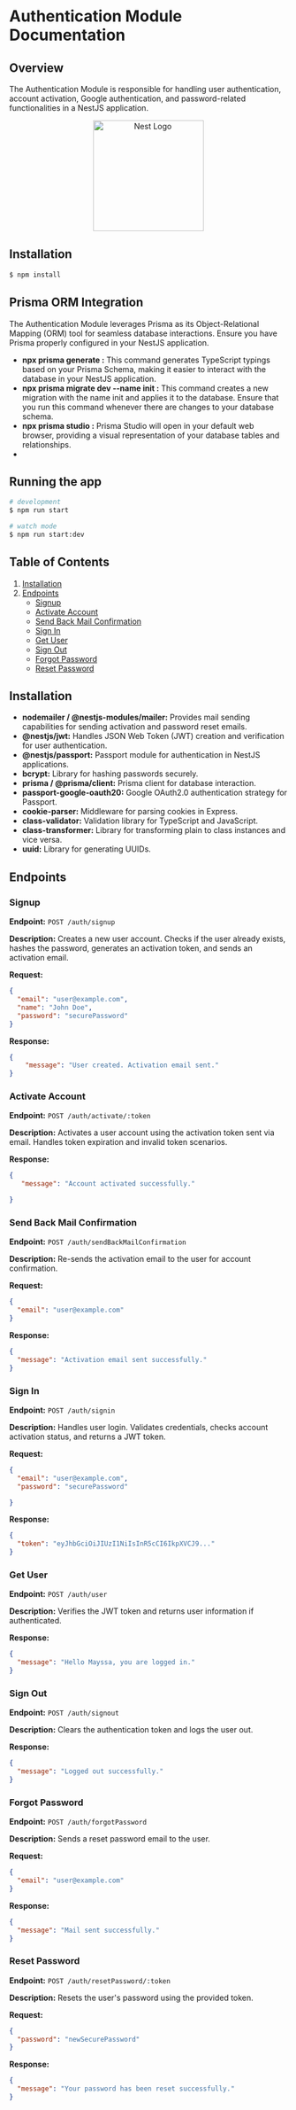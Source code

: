 # Authentication Module Documentation

## Overview

The Authentication Module is responsible for handling user authentication, account activation, Google authentication, and password-related functionalities in a NestJS application.
<p align="center">
  <a href="http://nestjs.com/" target="blank"><img src="https://nestjs.com/img/logo-small.svg" width="200" alt="Nest Logo" /></a>
</p>

## Installation

```bash
$ npm install
```
## Prisma ORM Integration

The Authentication Module leverages Prisma as its Object-Relational Mapping (ORM) tool for seamless database interactions. Ensure you have Prisma properly configured in your NestJS application. 
- **npx prisma generate :** This command generates TypeScript typings based on your Prisma Schema, making it easier to interact with the database in your NestJS application.
- **npx prisma migrate dev --name init :** This command creates a new migration with the name init and applies it to the database. Ensure that you run this command whenever there are changes to your database schema.
- **npx prisma studio :** Prisma Studio will open in your default web browser, providing a visual representation of your database tables and relationships.
- 
## Running the app

```bash
# development
$ npm run start

# watch mode
$ npm run start:dev
```

## Table of Contents

1. [Installation](#installation)
2. [Endpoints](#endpoints)
   - [Signup](#signup)
   - [Activate Account](#activate-account)
   - [Send Back Mail Confirmation](#send-back-mail-confirmation)
   - [Sign In](#sign-in)
   - [Get User](#get-user)
   - [Sign Out](#sign-out)
   - [Forgot Password](#forgot-password)
   - [Reset Password](#reset-password)

## Installation
- **nodemailer / @nestjs-modules/mailer:** Provides mail sending capabilities for sending activation and password reset emails.
- **@nestjs/jwt:** Handles JSON Web Token (JWT) creation and verification for user authentication.
- **@nestjs/passport:** Passport module for authentication in NestJS applications.
- **bcrypt:** Library for hashing passwords securely.
- **prisma / @prisma/client:** Prisma client for database interaction.
- **passport-google-oauth20:** Google OAuth2.0 authentication strategy for Passport.
- **cookie-parser:** Middleware for parsing cookies in Express.
- **class-validator:** Validation library for TypeScript and JavaScript.
- **class-transformer:** Library for transforming plain to class instances and vice versa.
- **uuid:** Library for generating UUIDs.



## Endpoints

### Signup

**Endpoint:** `POST /auth/signup`

**Description:**
Creates a new user account. Checks if the user already exists, hashes the password, generates an activation token, and sends an activation email.

**Request:**
```json
{
  "email": "user@example.com",
  "name": "John Doe",
  "password": "securePassword"
}
``` 

**Response:**
```json
{
    "message": "User created. Activation email sent."
}
```

### Activate Account

**Endpoint:** `POST /auth/activate/:token`

**Description:**
Activates a user account using the activation token sent via email. Handles token expiration and invalid token scenarios.

**Response:**
```json
{
   "message": "Account activated successfully."

}
```
### Send Back Mail Confirmation

**Endpoint:** `POST /auth/sendBackMailConfirmation`

**Description:**
Re-sends the activation email to the user for account confirmation.

**Request:**
```json
{
  "email": "user@example.com"
}
```

**Response:**
```json
{
  "message": "Activation email sent successfully."
}
```

### Sign In

**Endpoint:** `POST /auth/signin`

**Description:**
Handles user login. Validates credentials, checks account activation status, and returns a JWT token.

**Request:**
```json
{
  "email": "user@example.com",
  "password": "securePassword"

}
```
**Response:**
```json
{
  "token": "eyJhbGciOiJIUzI1NiIsInR5cCI6IkpXVCJ9..."
}
```
### Get User

**Endpoint:** `POST /auth/user`

**Description:**
Verifies the JWT token and returns user information if authenticated.

**Response:**
```json
{
  "message": "Hello Mayssa, you are logged in."
}
```
### Sign Out

**Endpoint:** `POST /auth/signout`

**Description:**
Clears the authentication token and logs the user out.


**Response:**
```json
{
  "message": "Logged out successfully."
}
```

### Forgot Password

**Endpoint:** `POST /auth/forgotPassword`

**Description:**
Sends a reset password email to the user.

**Request:**
```json
{
  "email": "user@example.com"
}
```
**Response:**
```json
{
  "message": "Mail sent successfully."
}
```

### Reset Password

**Endpoint:** `POST /auth/resetPassword/:token`

**Description:**
Resets the user's password using the provided token.

**Request:**
```json
{
  "password": "newSecurePassword"
}
```
**Response:**
```json
{
  "message": "Your password has been reset successfully."
}
```

